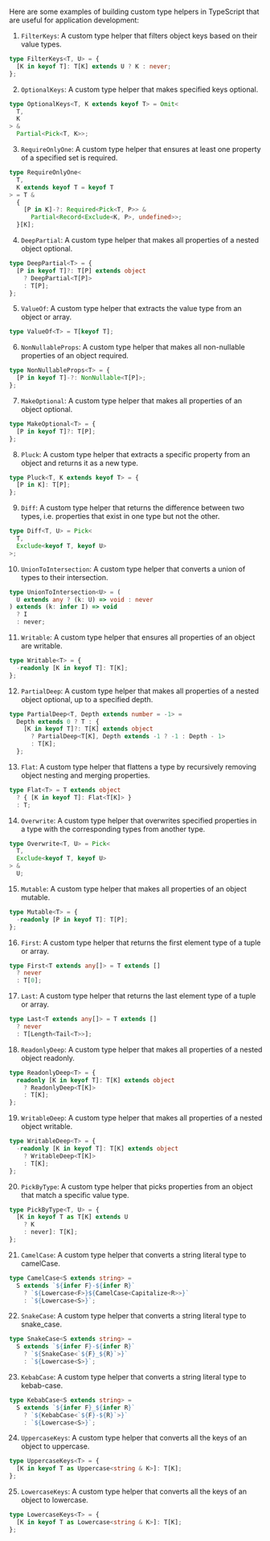 Here are some examples of building custom type helpers in TypeScript that are useful for application development:

1. `FilterKeys`: A custom type helper that filters object keys based on their value types.

```typescript
type FilterKeys<T, U> = {
  [K in keyof T]: T[K] extends U ? K : never;
};
```

2. `OptionalKeys`: A custom type helper that makes specified keys optional.

```typescript
type OptionalKeys<T, K extends keyof T> = Omit<
  T,
  K
> &
  Partial<Pick<T, K>>;
```

3. `RequireOnlyOne`: A custom type helper that ensures at least one property of a specified set is required.

```typescript
type RequireOnlyOne<
  T,
  K extends keyof T = keyof T
> = T &
  {
    [P in K]-?: Required<Pick<T, P>> &
      Partial<Record<Exclude<K, P>, undefined>>;
  }[K];
```

4. `DeepPartial`: A custom type helper that makes all properties of a nested object optional.

```typescript
type DeepPartial<T> = {
  [P in keyof T]?: T[P] extends object
    ? DeepPartial<T[P]>
    : T[P];
};
```

5. `ValueOf`: A custom type helper that extracts the value type from an object or array.

```typescript
type ValueOf<T> = T[keyof T];
```

6. `NonNullableProps`: A custom type helper that makes all non-nullable properties of an object required.

```typescript
type NonNullableProps<T> = {
  [P in keyof T]-?: NonNullable<T[P]>;
};
```

7. `MakeOptional`: A custom type helper that makes all properties of an object optional.

```typescript
type MakeOptional<T> = {
  [P in keyof T]?: T[P];
};
```

8. `Pluck`: A custom type helper that extracts a specific property from an object and returns it as a new type.

```typescript
type Pluck<T, K extends keyof T> = {
  [P in K]: T[P];
};
```

9. `Diff`: A custom type helper that returns the difference between two types, i.e. properties that exist in one type but not the other.

```typescript
type Diff<T, U> = Pick<
  T,
  Exclude<keyof T, keyof U>
>;
```

10. `UnionToIntersection`: A custom type helper that converts a union of types to their intersection.

```typescript
type UnionToIntersection<U> = (
  U extends any ? (k: U) => void : never
) extends (k: infer I) => void
  ? I
  : never;
```

11. `Writable`: A custom type helper that ensures all properties of an object are writable.

```typescript
type Writable<T> = {
  -readonly [K in keyof T]: T[K];
};
```

12. `PartialDeep`: A custom type helper that makes all properties of a nested object optional, up to a specified depth.

```typescript
type PartialDeep<T, Depth extends number = -1> =
  Depth extends 0 ? T : {
    [K in keyof T]?: T[K] extends object
      ? PartialDeep<T[K], Depth extends -1 ? -1 : Depth - 1>
      : T[K];
  };
```

13. `Flat`: A custom type helper that flattens a type by recursively removing object nesting and merging properties.

```typescript
type Flat<T> = T extends object
  ? { [K in keyof T]: Flat<T[K]> }
  : T;
```

14. `Overwrite`: A custom type helper that overwrites specified properties in a type with the corresponding types from another type.

```typescript
type Overwrite<T, U> = Pick<
  T,
  Exclude<keyof T, keyof U>
> &
  U;
```

15. `Mutable`: A custom type helper that makes all properties of an object mutable.

```typescript
type Mutable<T> = {
  -readonly [P in keyof T]: T[P];
};
```

16. `First`: A custom type helper that returns the first element type of a tuple or array.

```typescript
type First<T extends any[]> = T extends []
  ? never
  : T[0];
```

17. `Last`: A custom type helper that returns the last element type of a tuple or array.

```typescript
type Last<T extends any[]> = T extends []
  ? never
  : T[Length<Tail<T>>];
```

18. `ReadonlyDeep`: A custom type helper that makes all properties of a nested object readonly.

```typescript
type ReadonlyDeep<T> = {
  readonly [K in keyof T]: T[K] extends object
    ? ReadonlyDeep<T[K]>
    : T[K];
};
```

19. `WritableDeep`: A custom type helper that makes all properties of a nested object writable.

```typescript
type WritableDeep<T> = {
  -readonly [K in keyof T]: T[K] extends object
    ? WritableDeep<T[K]>
    : T[K];
};
```

20. `PickByType`: A custom type helper that picks properties from an object that match a specific value type.

```typescript
type PickByType<T, U> = {
  [K in keyof T as T[K] extends U
    ? K
    : never]: T[K];
};
```

21. `CamelCase`: A custom type helper that converts a string literal type to camelCase.

```typescript
type CamelCase<S extends string> =
  S extends `${infer F}-${infer R}`
    ? `${Lowercase<F>}${CamelCase<Capitalize<R>>}`
    : `${Lowercase<S>}`;
```

22. `SnakeCase`: A custom type helper that converts a string literal type to snake_case.

```typescript
type SnakeCase<S extends string> =
  S extends `${infer F}-${infer R}`
    ? `${SnakeCase<`${F}_${R}`>}`
    : `${Lowercase<S>}`;
```

23. `KebabCase`: A custom type helper that converts a string literal type to kebab-case.

```typescript
type KebabCase<S extends string> =
  S extends `${infer F}_${infer R}`
    ? `${KebabCase<`${F}-${R}`>}`
    : `${Lowercase<S>}`;
```

24. `UppercaseKeys`: A custom type helper that converts all the keys of an object to uppercase.

```typescript
type UppercaseKeys<T> = {
  [K in keyof T as Uppercase<string & K>]: T[K];
};
```

25. `LowercaseKeys`: A custom type helper that converts all the keys of an object to lowercase.

```typescript
type LowercaseKeys<T> = {
  [K in keyof T as Lowercase<string & K>]: T[K];
};
```
